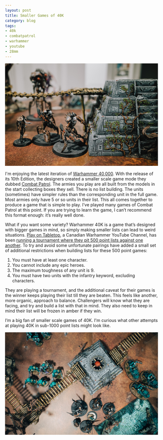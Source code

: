 ```yaml
---
layout: post
title: Smaller Games of 40K
category: blog
tags:
- 40k
- combatpatrol
- warhammer
- youtube
- 28mm
---
```


![Necons](/assets/img/combat-patrol-1.jpg)

I'm enjoying the latest iteration of [Warhammer 40,000][40k]. With the release of its 10th Edition, the designers created a smaller scale game mode they dubbed [Combat Patrol][cp]. The armies you play are all built from the models in the start collecting boxes they sell. There is no list building. The units (sometimes) have simpler rules than the corresponding unit in the full game. Most armies only have 5 or so units in their list. This all comes together to produce a game that is simple to play. I’ve played many games of Combat Patrol at this point. If you are trying to learn the game, I can’t recommend this format enough: it’s really well done.

What if you want some variety? Warhammer 40K is a game that’s designed with bigger games in mind,  so simply making smaller lists can lead to weird situations. [Play on Tabletop][pot], a Canadian Warhammer YouTube Channel, has been [running a tournament where they pit 500 point lists against one another][tournament].  To try and avoid some unfortunate pairings have added a small set of additional restrictions when building lists for these 500 point games:

1. You must have at least one character.
2. You cannot include any epic heroes.
3. The maximum toughness of any unit is 9.
4. You must have two units with the infantry keyword, excluding characters.

They are playing a tournament, and the additional caveat for their games is the winner keeps playing their list till they are beaten. This feels like another, more organic, approach to balance. Challengers will know what they are facing, and try and build a list with that in mind. They also need to keep in mind their list will be frozen in amber if they win.

I’m a big fan of smaller scale games of 40K. I'm curious what other attempts at playing 40K in sub-1000 point lists might look like. 


![Necons](/assets/img/combat-patrol-2.jpg)

[40k]: https://save.vs.totalpartykill.ca/tag/40k/
[cp]: https://warhammer40000.com/combat-patrol/
[pot]: https://www.youtube.com/@PlayOnTabletop
[tournament]: https://www.youtube.com/watch?v=Axtcs_tQ3Cw
